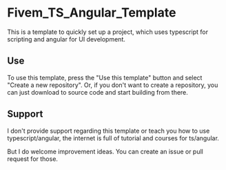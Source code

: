 # Fivem_TS_Angular_Template
This is a template to quickly set up a project, which uses typescript for scripting and angular for UI development.

## Use
To use this template, press the "Use this template" button and select "Create a new repository".
Or, if you don't want to create a repository, you can just download to source code and start building from there.

## Support
I don't provide support regarding this template or teach you how to use typescript/angular, the internet is full of tutorial and courses for ts/angular.

But I do welcome improvement ideas. You can create an issue or pull request for those.
